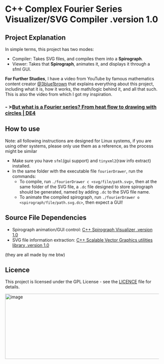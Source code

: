 # C++ Complex Fourier Series Visualizer/SVG Compiler  .version 1.0
## Project Explanation
In simple terms, this project has two modes:
- Compiler: Takes SVG files, and compiles them into a **Spirograph**.
- Viewer: Takes that **Spirograph**, animates it, and displays it through a sfml GUI.

**For Further Studies**, I have a video from YouTube by famous mathematics content creator [@3blue1brown](https://www.youtube.com/@3blue1brown) that explains everything about this project, including what it is, how it works, the math/logic behind it, and all that such. This is also the video from which I got my inspiration.
### - >[But what is a Fourier series? From heat flow to drawing with circles | DE4](https://www.youtube.com/watch?v=r6sGWTCMz2k&list=PLZHQObOWTQDN52m7Y21ePrTbvXkPaWVSg)
##  How to use
Note: all following instructions are designed for Linux systems, if you are using other systems, please only use them as a reference, as the process might be similar
- Make sure you have `sfml`(gui support) and `tinyxml2`(raw info extract) installed.
- In the same folder with the executable file `fourierDrawer`, run the commands:
  - To compile, run `./fourierDrawer c <svg/file/path.svg>`, then at the same folder of the SVG file, a `.dc` file designed to store spirograph should be generated, named by adding `.dc` to the SVG file name.
  - To animate the compiled spirograph, run `./fourierDrawer o <spirograph/file/path.svg.dc>`, then expect a GUI!
## Source File Dependencies
- Spirograph animation/GUI control: [C++ Spirograph Visualizer .version 1.0](https://github.com/tonystdeng/cpp-spirograph-visualizer)
- SVG file information extraction: [C++ Scalable Vector Graphics utilities library .version 1.0](https://github.com/tonystdeng/cpp-svg-utility)

(they are all made by me btw)
 
## Licence
This project is licensed under the GPL License - see the [LICENCE](LICENCE.txt) file for details.

<img width="634" height="213" alt="image" src="https://github.com/user-attachments/assets/ce2878ab-4281-4669-85af-608dea51ffff" />
